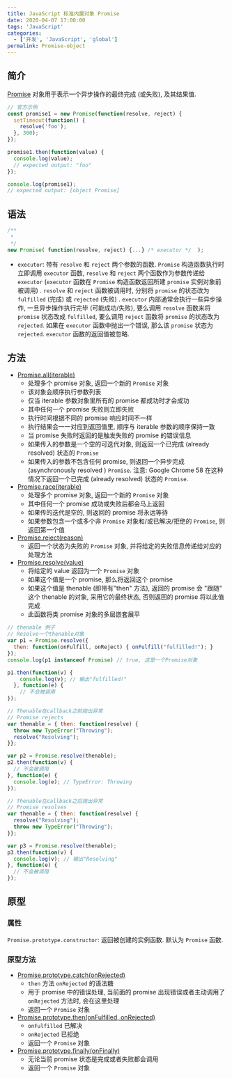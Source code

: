 ```yaml
---
title: JavaScript 标准内置对象 Promise
date: 2020-04-07 17:00:00
tags: 'JavaScript'
categories:
  - ['开发', 'JavaScript', 'global']
permalink: Promise-object
---
```


## 简介

[Promise](https://developer.mozilla.org/zh-CN/docs/Web/JavaScript/Reference/Global_Objects/Promise) 对象用于表示一个异步操作的最终完成 (或失败), 及其结果值.

```js
// 官方示例
const promise1 = new Promise(function(resolve, reject) {
  setTimeout(function() {
    resolve('foo');
  }, 300);
});

promise1.then(function(value) {
  console.log(value);
  // expected output: "foo"
});

console.log(promise1);
// expected output: [object Promise]
```

<!-- more -->

## 语法

```js
/**
 *
 */
new Promise( function(resolve, reject) {...} /* executor */  );
```

- `executor`: 带有 `resolve` 和 `reject` 两个参数的函数. `Promise` 构造函数执行时立即调用 `executor` 函数, `resolve` 和 `reject` 两个函数作为参数传递给 `executor` (`executor` 函数在 `Promise` 构造函数返回所建 `promise` 实例对象前被调用) . `resolve` 和 `reject` 函数被调用时, 分别将 `promise` 的状态改为 `fulfilled` (完成) 或 `rejected` (失败) .  `executor` 内部通常会执行一些异步操作, 一旦异步操作执行完毕 (可能成功/失败), 要么调用 `resolve` 函数来将 `promise` 状态改成 `fulfilled`, 要么调用 `reject` 函数将 `promise` 的状态改为 `rejected`. 如果在 `executor` 函数中抛出一个错误, 那么该 `promise` 状态为 `rejected`. `executor` 函数的返回值被忽略.

## 方法

- [Promise.all(iterable)](https://developer.mozilla.org/zh-CN/docs/Web/JavaScript/Reference/Global_Objects/Promise/all)
  - 处理多个 promise 对象, 返回一个新的 `Promise` 对象
  - 该对象会顺序执行参数列表
  - 仅当 iterable 参数对象里所有的 promise 都成功时才会成功
  - 其中任何一个 promise 失败则立即失败
  - 执行时间根据不同的 promise 响应时间不一样
  - 执行结果会一一对应到返回值里, 顺序与 iterable 参数的顺序保持一致
  - 当 promise 失败时返回的是触发失败的 promise 的错误信息
  - 如果传入的参数是一个空的可迭代对象, 则返回一个已完成 (already resolved) 状态的 `Promise`
  - 如果传入的参数不包含任何 promise, 则返回一个异步完成 (asynchronously resolved   ) `Promise`. 注意: Google Chrome 58 在这种情况下返回一个已完成 (already resolved) 状态的 `Promise`.
- [Promise.race(iterable)](https://developer.mozilla.org/zh-CN/docs/Web/JavaScript/Reference/Global_Objects/Promise/race)
  - 处理多个 promise 对象, 返回一个新的 `Promise` 对象
  - 其中任何一个 promise 成功或失败后都会马上返回
  - 如果传的迭代是空的, 则返回的 promise 将永远等待
  - 如果参数包含一个或多个非 `Promise` 对象和/或已解决/拒绝的 `Promise`, 则返回第一个值
- [Promise.reject(reason)](https://developer.mozilla.org/zh-CN/docs/Web/JavaScript/Reference/Global_Objects/Promise/reject)
  - 返回一个状态为失败的 `Promise` 对象, 并将给定的失败信息传递给对应的处理方法
- [Promise.resolve(value)](https://developer.mozilla.org/zh-CN/docs/Web/JavaScript/Reference/Global_Objects/Promise/resolve)
  - 将给定的 value 返回为一个 `Promise` 对象
  - 如果这个值是一个 promise, 那么将返回这个 promise
  - 如果这个值是 thenable (即带有"then" 方法), 返回的 promise 会 "跟随" 这个 thenable 的对象, 采用它的最终状态, 否则返回的 promise 将以此值完成
  - 此函数将类 promise 对象的多层嵌套展平

```js
// thenable 例子
// Resolve一个thenable对象
var p1 = Promise.resolve({
  then: function(onFulfill, onReject) { onFulfill("fulfilled!"); }
});
console.log(p1 instanceof Promise) // true, 这是一个Promise对象

p1.then(function(v) {
    console.log(v); // 输出"fulfilled!"
  }, function(e) {
    // 不会被调用
});

// Thenable在callback之前抛出异常
// Promise rejects
var thenable = { then: function(resolve) {
  throw new TypeError("Throwing");
  resolve("Resolving");
}};

var p2 = Promise.resolve(thenable);
p2.then(function(v) {
  // 不会被调用
}, function(e) {
  console.log(e); // TypeError: Throwing
});

// Thenable在callback之后抛出异常
// Promise resolves
var thenable = { then: function(resolve) {
  resolve("Resolving");
  throw new TypeError("Throwing");
}};

var p3 = Promise.resolve(thenable);
p3.then(function(v) {
  console.log(v); // 输出"Resolving"
}, function(e) {
  // 不会被调用
});
```

## 原型

### 属性

`Promise.prototype.constructor`: 返回被创建的实例函数.  默认为 `Promise` 函数.

### 原型方法

- [Promise.prototype.catch(onRejected)](https://developer.mozilla.org/zh-CN/docs/Web/JavaScript/Reference/Global_Objects/Promise/catch)
  - `then` 方法 `onRejected` 的语法糖
  - 用于 promise 中的错误处理, 当前面的 promise 出现错误或者主动调用了 `onRejected` 方法时, 会在这里处理
  - 返回一个 `Promise` 对象
- [Promise.prototype.then(onFulfilled, onRejected)](https://developer.mozilla.org/zh-CN/docs/Web/JavaScript/Reference/Global_Objects/Promise/then)
  - `onFulfilled` 已解决
  - `onRejected` 已拒绝
  - 返回一个 `Promise` 对象
- [Promise.prototype.finally(onFinally)](https://developer.mozilla.org/zh-CN/docs/Web/JavaScript/Reference/Global_Objects/Promise/finally)
  - 无论当前 promise 状态是完成或者失败都会调用
  - 返回一个 `Promise` 对象

